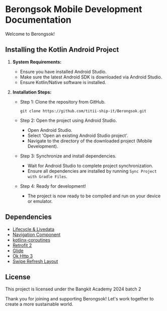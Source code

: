 # Berongsok Mobile Development Documentation

Welcome to Berongsok!

## Installing the Kotlin Android Project

1. **System Requirements:**

   - Ensure you have installed Android Studio.
   - Make sure the latest Android SDK is downloaded via Android Studio.
   - Ensure Kotlin/Native software is installed.

2. **Installation Steps:**

   - Step 1: Clone the repository from GitHub.

     ```
     git clone https://github.com/titii-ship-it/Berongsok.git
     ```

   - Step 2: Open the project using Android Studio.

     - Open Android Studio.
     - Select 'Open an existing Android Studio project'.
     - Navigate to the directory of the downloaded project (Mobile Development).

   - Step 3: Synchronize and install dependencies.

     - Wait for Android Studio to complete project synchronization.
     - Ensure all dependencies are installed by running `Sync Project with Gradle Files`.

   - Step 4: Ready for development!
     - The project is now ready to be compiled and run on your device or emulator.

## Dependencies

- [Lifecycle & Livedata](https://developer.android.com/jetpack/androidx/releases/lifecycle)
- [Navigation Component](https://developer.android.com/jetpack/androidx/releases/navigation)
- [kotlinx-coroutines](https://developer.android.com/kotlin/coroutines)
- [Retrofit 2](https://square.github.io/retrofit/)
- [Glide](https://github.com/bumptech/glide)
- [Ok Http 3](https://square.github.io/okhttp/)
- [Swipe Refresh Layout](https://developer.android.com/jetpack/androidx/releases/swiperefreshlayout)

## License

This project is licensed under the Bangkit Academy 2024 batch 2

Thank you for joining and supporting Berongsok! Let's work together to create a more sustainable world.
